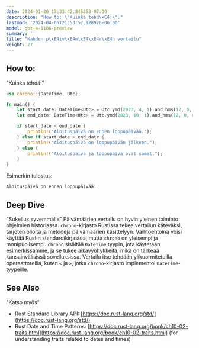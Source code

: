 ```yaml
---
date: 2024-01-20 17:33:42.845353-07:00
description: "How to: \"Kuinka tehd\xE4:\"."
lastmod: '2024-04-05T21:53:57.928926-06:00'
model: gpt-4-1106-preview
summary: ''
title: "Kahden p\xE4iv\xE4m\xE4\xE4r\xE4n vertailu"
weight: 27
---
```


## How to:
"Kuinka tehdä:"
```Rust
use chrono::{DateTime, Utc};

fn main() {
    let start_date: DateTime<Utc> = Utc.ymd(2023, 4, 1).and_hms(12, 0, 0);
    let end_date: DateTime<Utc> = Utc.ymd(2023, 10, 1).and_hms(12, 0, 0);

    if start_date < end_date {
        println!("Aloituspäivä on ennen loppupäivää.");
    } else if start_date > end_date {
        println!("Aloituspäivä on loppupäivän jälkeen.");
    } else {
        println!("Aloituspäivä ja loppupäivä ovat samat.");
    }
}
```
Esimerkin tulostus:
```
Aloituspäivä on ennen loppupäivää.
```

## Deep Dive
"Sukellus syvemmälle"
Päivämäärien vertailu on hyvin yleinen toiminto ohjelmien historiassa. `chrono`-kirjasto Rustissa tekee vertailun käteväksi, tarjoten olioita ja metodeja päivämäärien käsittelyyn. Vaihtoehtoina voisi käyttää Rustin standardikirjastoa, mutta `chrono` on yleisempi ja monipuolisempi. `chrono` sisältää `DateTime` tyypin, jota käytetään esimerkissämme, ja se tukee aikavyöhykkeitä, mikä on tärkeää kansainvälisissä sovelluksissa. Vertailu itse tehdään ylikuormitetuilla operaattoreilla, kuten `<` ja `>`, jotka `chrono`-kirjasto implementoi `DateTime`-tyypeille.

## See Also
"Katso myös"
- Rust Standard Library API: [https://doc.rust-lang.org/std/](https://doc.rust-lang.org/std/)
- Rust Date and Time Patterns: [https://doc.rust-lang.org/book/ch10-02-traits.html](https://doc.rust-lang.org/book/ch10-02-traits.html) (for understanding traits related to dates and times)

